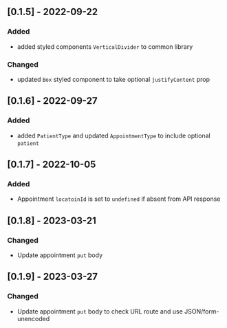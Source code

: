 ## [0.1.5] - 2022-09-22

### Added

- added styled components `VerticalDivider` to common library

### Changed

- updated `Box` styled component to take optional `justifyContent` prop

## [0.1.6] - 2022-09-27

### Added

- added `PatientType` and updated `AppointmentType` to include optional `patient`

## [0.1.7] - 2022-10-05

### Added

- Appointment `locatoinId` is set to `undefined` if absent from API response

## [0.1.8] - 2023-03-21

### Changed

- Update appointment `put` body

## [0.1.9] - 2023-03-27

### Changed

- Update appointment `put` body to check URL route and use JSON/form-unencoded